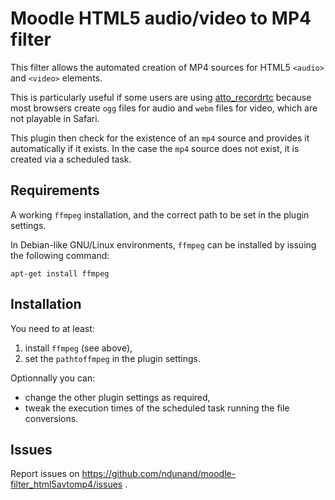 # Moodle HTML5 audio/video to MP4 filter

This filter allows the automated creation of MP4 sources for HTML5 `<audio>` and `<video>` elements.

This is particularly useful if some users are using [atto_recordrtc](https://docs.moodle.org/37/en/RecordRTC) because most browsers create `ogg` files for audio and `webm` files for video, which are not playable in Safari.

 This plugin then check for the existence of an `mp4` source and provides it automatically if it exists. In the case the `mp4` source does not exist, it is created via a scheduled task.
 
 ## Requirements
 
 A working `ffmpeg` installation, and the correct path to be set in the plugin settings.
 
 In Debian-like GNU/Linux environments, `ffmpeg` can be installed by issuing the following command:
 
 ```
 apt-get install ffmpeg
 ```
 
 ## Installation
 
 You need to at least:
 
 1. install `ffmpeg` (see above),
 2. set the `pathtoffmpeg` in the plugin settings.
 
 Optionnally you can:
 
 * change the other plugin settings as required,
 * tweak the execution times of the scheduled task running the file conversions.
 
 ## Issues
 
 Report issues on https://github.com/ndunand/moodle-filter_html5avtomp4/issues .
 